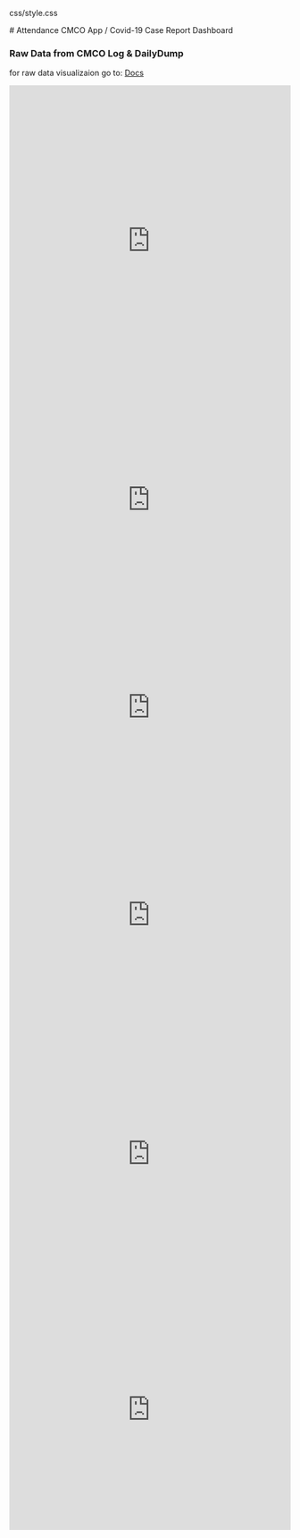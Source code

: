 css/style.css
<link rel="stylesheet" type="text/css" href="css/style.css">
# Attendance CMCO App / Covid-19 Case Report Dashboard


### Raw Data from CMCO Log & DailyDump

for raw data visualizaion go to: [Docs](https://docs.google.com/spreadsheets/d/1YdT-UYALBK4OqwkMlhtYI-Zs1VaHqGhprMnD53GJDMc/edit?usp=sharing)

<iframe width="100%" height="555" seamless frameborder="0" scrolling="yes" src="https://docs.google.com/spreadsheets/d/e/2PACX-1vScj8jXkOx8Z947HtpIum5BN6xc85gCR5_yhc-lhNuD9zXhhkcMyoPUXKxebU4iCqlqFE8VD1eMeoCZ/pubchart?oid=132838549&amp;format=interactive"></iframe>

<iframe width="100%" height="371" seamless frameborder="0" scrolling="yes" src="https://docs.google.com/spreadsheets/d/e/2PACX-1vScj8jXkOx8Z947HtpIum5BN6xc85gCR5_yhc-lhNuD9zXhhkcMyoPUXKxebU4iCqlqFE8VD1eMeoCZ/pubchart?oid=1713510899&amp;format=interactive"></iframe>

<iframe width="100%" height="371" seamless frameborder="0" scrolling="yes" src="https://docs.google.com/spreadsheets/d/e/2PACX-1vScj8jXkOx8Z947HtpIum5BN6xc85gCR5_yhc-lhNuD9zXhhkcMyoPUXKxebU4iCqlqFE8VD1eMeoCZ/pubchart?oid=243226036&amp;format=interactive"></iframe>

<iframe width="100%" height="371" seamless frameborder="0" scrolling="yes" src="https://docs.google.com/spreadsheets/d/e/2PACX-1vScj8jXkOx8Z947HtpIum5BN6xc85gCR5_yhc-lhNuD9zXhhkcMyoPUXKxebU4iCqlqFE8VD1eMeoCZ/pubchart?oid=127148230&amp;format=interactive"></iframe>

<iframe width="100%" height="483" seamless frameborder="0" scrolling="yes" src="https://docs.google.com/spreadsheets/d/e/2PACX-1vScj8jXkOx8Z947HtpIum5BN6xc85gCR5_yhc-lhNuD9zXhhkcMyoPUXKxebU4iCqlqFE8VD1eMeoCZ/pubchart?oid=1027323556&amp;format=interactive"></iframe>

<iframe width="100%" height="431" seamless frameborder="0" scrolling="yes" src="https://docs.google.com/spreadsheets/d/e/2PACX-1vScj8jXkOx8Z947HtpIum5BN6xc85gCR5_yhc-lhNuD9zXhhkcMyoPUXKxebU4iCqlqFE8VD1eMeoCZ/pubchart?oid=1630956774&amp;format=interactive"></iframe>